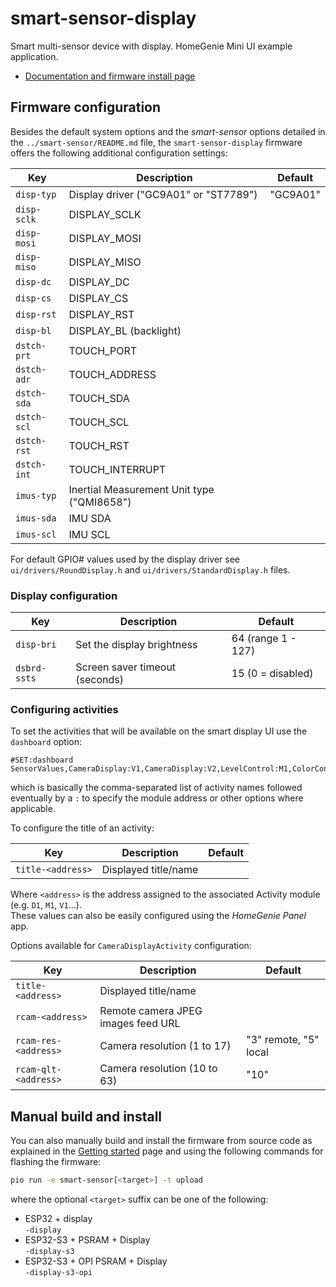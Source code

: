 
# smart-sensor-display

Smart multi-sensor device with display. HomeGenie Mini UI example application.

- [Documentation and firmware install page](https://homegenie.it/mini/1.2/examples/smart-display/)


## Firmware configuration

Besides the default system options and the *smart-sensor* options detailed in the `../smart-sensor/README.md` file,
the `smart-sensor-display` firmware offers the following additional configuration settings:

| Key         | Description                                                | Default  |
|-------------|------------------------------------------------------------|----------|
| `disp-typ`  | Display driver ("GC9A01" or "ST7789")                      | "GC9A01" |
| `disp-sclk` | DISPLAY_SCLK                                               |          |
| `disp-mosi` | DISPLAY_MOSI                                               |          |
| `disp-miso` | DISPLAY_MISO                                               |          |
| `disp-dc`   | DISPLAY_DC                                                 |          |
| `disp-cs`   | DISPLAY_CS                                                 |          |
| `disp-rst`  | DISPLAY_RST                                                |          |
| `disp-bl`   | DISPLAY_BL (backlight)                                     |          |
| `dstch-prt` | TOUCH_PORT                                                 |          |
| `dstch-adr` | TOUCH_ADDRESS                                              |          |
| `dstch-sda` | TOUCH_SDA                                                  |          |
| `dstch-scl` | TOUCH_SCL                                                  |          |
| `dstch-rst` | TOUCH_RST                                                  |          |
| `dstch-int` | TOUCH_INTERRUPT                                            |          |
| `imus-typ`  | Inertial Measurement Unit type ("QMI8658")                 |          |
| `imus-sda`  | IMU SDA                                                    |          |
| `imus-scl`  | IMU SCL                                                    |          |

For default GPIO# values used by the display driver see `ui/drivers/RoundDisplay.h` and
`ui/drivers/StandardDisplay.h` files.


### Display configuration


| Key          | Description                    | Default             |
|--------------|--------------------------------|---------------------|
| `disp-bri`   | Set the display brightness     | 64 (range 1 - 127)  |
| `dsbrd-ssts` | Screen saver timeout (seconds) | 15 (0 = disabled)   |


### Configuring activities

To set the activities that will be available on the smart display UI use the `dashboard` option:

```
#SET:dashboard SensorValues,CameraDisplay:V1,CameraDisplay:V2,LevelControl:M1,ColorControl:H1,ColorControl:H2,DigitalClock
```

which is basically the comma-separated list of activity names followed eventually by a `:` to specify the module address
or other options where applicable.

To configure the title of an activity:

| Key                  | Description                        | Default               |
|----------------------|------------------------------------|-----------------------|
| `title-<address>`    | Displayed title/name               |                       |

Where `<address>` is the address assigned to the associated Activity module
(e.g. `D1`, `M1`, `V1`...).  
These values can also be easily configured using the *HomeGenie Panel* app.

Options available for `CameraDisplayActivity` configuration:

| Key                  | Description                        | Default               |
|----------------------|------------------------------------|-----------------------|
| `title-<address>`    | Displayed title/name               |                       |
| `rcam-<address>`     | Remote camera JPEG images feed URL |                       |
| `rcam-res-<address>` | Camera resolution (1 to 17)        | "3" remote, "5" local |
| `rcam-qlt-<address>` | Camera resolution (10 to 63)       | "10"                  |


## Manual build and install

You can also manually build and install the firmware from source code
as explained in the [Getting started](../../getting-started#custom-firmware) page
and using the following commands for flashing the firmware:

```bash
pio run -e smart-sensor[<target>] -t upload
```

where the optional `<target>` suffix can be one of the following:
- ESP32 + display  
  `-display`
- ESP32-S3 + PSRAM + Display  
  `-display-s3`
- ESP32-S3 + OPI PSRAM + Display  
    `-display-s3-opi`
